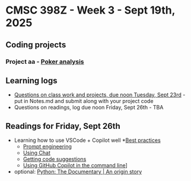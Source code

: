 # CMSC 398Z - Week 3 - Sept 19th, 2025

## Coding projects

### Project aa - [Poker analysis](poker-analysis)

## Learning logs

* [Questions on class work and projects, due noon
Tuesday, Sept 23rd](poker-analysis/Notes.md) - put in Notes.md
and submit along with your project code
* Questions on readings, log due noon Friday, Sept 26th - TBA

## Readings for Friday, Sept 26th

* Learning how to use VSCode + Copilot well
  *[Best practices](https://docs.github.com/en/copilot/get-started/best-practices)
  * [Prompt engineering](https://code.visualstudio.com/docs/copilot/chat/prompt-crafting)
  * [Using Chat](https://docs.github.com/en/copilot/how-tos/chat-with-copilot/chat-in-ide)
  * [Getting code suggestions](https://docs.github.com/en/copilot/how-tos/get-code-suggestions/get-ide-code-suggestions)
  * [Using GitHub Copilot in the command line](https://docs.github.com/en/copilot/how-tos/use-copilot-for-common-tasks/use-copilot-in-the-cli)]
* optional: [Python: The Documentary | An origin story](https://youtu.be/GfH4QL4VqJ0?si=8ndiCJ3NYxERkO0u)
